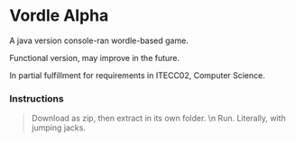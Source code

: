 # Vordle Alpha

A java version console-ran wordle-based game.

Functional version, may improve in the future.

In partial fulfillment for requirements in ITECC02, Computer Science.

### Instructions
> Download as zip, then extract in its own folder. \n
> Run. Literally, with jumping jacks.

